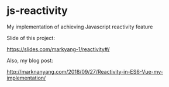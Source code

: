 # js-reactivity
My implementation of achieving Javascript reactivity feature

Slide of this project: 

https://slides.com/markyang-1/reactivity#/

Also, my blog post:

http://marknanyang.com/2018/09/27/Reactivity-in-ES6-Vue-my-implementation/
